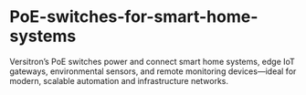 # PoE-switches-for-smart-home-systems
Versitron’s PoE switches power and connect smart home systems, edge IoT gateways, environmental sensors, and remote monitoring devices—ideal for modern, scalable automation and infrastructure networks.
